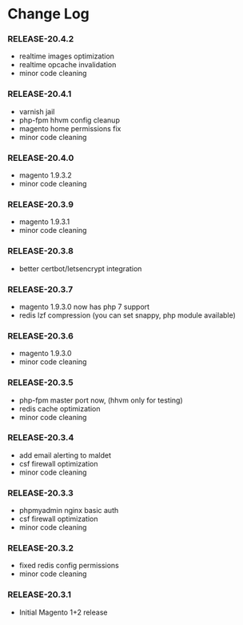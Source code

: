 # Change Log

### RELEASE-20.4.2

  * realtime images optimization
  * realtime opcache invalidation
  * minor code cleaning
  
### RELEASE-20.4.1

  * varnish jail 
  * php-fpm hhvm config cleanup
  * magento home permissions fix
  * minor code cleaning

### RELEASE-20.4.0

  * magento 1.9.3.2
  * minor code cleaning

### RELEASE-20.3.9

  * magento 1.9.3.1
  * minor code cleaning

### RELEASE-20.3.8

  * better certbot/letsencrypt integration

### RELEASE-20.3.7

  * magento 1.9.3.0 now has php 7 support
  * redis lzf compression (you can set snappy, php module available)

### RELEASE-20.3.6

  * magento 1.9.3.0
  * minor code cleaning

### RELEASE-20.3.5

  * php-fpm master port now, (hhvm only for testing)
  * redis cache optimization
  * minor code cleaning

### RELEASE-20.3.4

  * add email alerting to maldet
  * csf firewall optimization
  * minor code cleaning
  
### RELEASE-20.3.3

  * phpmyadmin nginx basic auth
  * csf firewall optimization
  * minor code cleaning

### RELEASE-20.3.2

  * fixed redis config permissions
  * minor code cleaning

### RELEASE-20.3.1

  * Initial Magento 1+2 release

